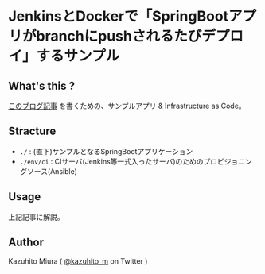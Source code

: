 JenkinsとDockerで「SpringBootアプリがbranchにpushされるたびデプロイ」するサンプル
=================================================================================

## What's this ?

[このブログ記事](https://kazuhito-m.github.io/tech/2017/10/19/jenkins-docker-springboot-branch-deploy) を書くための、サンプルアプリ & Infrastructure as Code。

## Stracture

- `./` : (直下)サンプルとなるSpringBootアプリケーション
- `./env/ci` : CIサーバ(Jenkins等一式入ったサーバ)のためのプロビジョニングソース(Ansible) 

## Usage

上記記事に解説。

## Author

Kazuhito Miura ( [@kazuhito_m](https://twitter.com/kazuhito_m) on Twitter )
